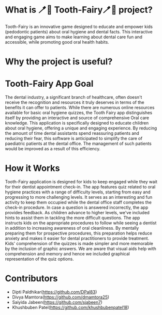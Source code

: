 # What is 🪥🦷 Tooth-Fairy🪥🦷 project?
Tooth-Fairy is an innovative game designed to educate and empower kids (pedodontic patients) about oral hygiene and dental facts. This interactive and engaging game aims to make learning about dental care fun and accessible, while promoting good oral health habits. 

# Why the project is useful?


# Tooth-Fairy App Goal 
The dental industry, a significant branch of healthcare, often doesn't receive the recognition and resources it truly deserves in terms of the benefits it can offer to patients. While there are numerous online resources available for basic oral hygiene quizzes, the Tooth Fairy app distinguishes itself by providing an interactive and source of comprehensive Oral care knowledge. This application is specifically designed to educate children about oral hygiene, offering a unique and engaging experience. By reducing the amount of time dental assistants spend reassuring patients and reducing their fear, this software is anticipated to simplify the care of paediatric patients at the dental office. The management of such patients would be improved as a result of this efficiency.

# How it Works
Tooth-Fairy application is designed for kids to keep engaged while they wait for their dentist appointment check-in. The app features quiz related to oral hygiene practices with a range of difficulty levels, starting from easy and progressing to more challenging levels. It serves as an interesting and fun activity to keep them occupied while the dental office staff completes the check-in procedure. In case a question is answered incorrectly, the app provides feedback. As children advance to higher levels, we've included hints to assist them in tackling the more difficult questions. The app instructs kids on the appropriate procedures to follow while seeing a dentist in addition to increasing awareness of oral cleanliness. By mentally preparing them for prospective procedures, this preparation helps reduce anxiety and makes it easier for dental practitioners to provide treatment. Kids' comprehension of the quizzes is made simpler and more memorable by the inclusion of graphic answers. We are aware that visual aids help with comprehension and memory and hence we included graphical representation of the quiz options.

# Contributors
 - Dipti Paldhikar(https://github.com/DPal83)
 - Divya Mamtora(https://github.com/dmamtora25)
 - Saiyida Jabeen(https://github.com/sjabeen7)
 - Khushbuben Patel(https://github.com/khushbubenpatel18)

